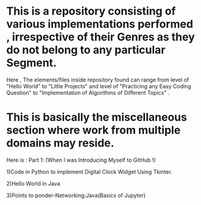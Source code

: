 # This is a repository consisting of various implementations performed , irrespective of their Genres as they do not belong to any particular Segment. 

Here , The elements/files inside repository found can range from level of "Hello World" to "Little Projects" and level of "Practicing any Easy Coding Question" to "Implementation of Algorithms of Different Topics" .

# This is basically the miscellaneous section where work from multiple domains may reside.

Here is :
Part 1: (When I was Introducing Myself to GitHub !)

  1)Code in Python to implement Digital Clock Widget Using Tkinter. 
  
  2)Hello World in Java
  
  3)Points to ponder-Networking:Java(Basics of Jupyter)
